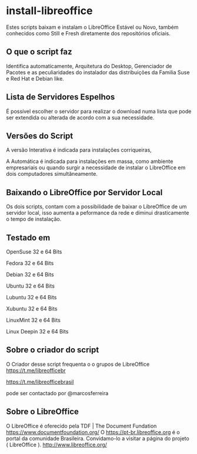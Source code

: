 # install-libreoffice

Estes scripts baixam e instalam o LibreOffice Estável ou Novo, também conhecidos como Still e Fresh diretamente dos repositórios oficiais.

## O que o script faz
Identifica automaticamente,  Arquitetura do Desktop, Gerenciador de Pacotes e as peculiaridades do instalador das distribuições da Familia Suse e Red Hat e Debian like.

## Lista de Servidores Espelhos
É possível escolher o servidor para  realizar o download numa lista que pode ser extendida ou alterada de acordo com a sua necessidade.

## Versões do Script
A versão Interativa é indicada para instalações corriqueiras,

A Automática é indicada para instalações em massa, como ambiente empresariais ou quando surgir a necessidade de instalar  o LibreOffice em dois computadores simultâneamente.

## Baixando o LibreOffice por Servidor Local
Os dois scripts, contam com a possibilidade de baixar o LibreOffice de um servidor local, isso aumenta a peformance da rede e diminui drasticamente o tempo de instalação. 


## Testado em
OpenSuse      32 e 64 Bits

Fedora        32 e 64 Bits

Debian        32 e 64 Bits

Ubuntu        32 e 64 Bits

Lubuntu       32 e 64 Bits 

Xubuntu       32 e 64 Bits

LinuxMint     32 e 64 Bits

Linux Deepin  32 e 64 Bits


## Sobre o criador do script
O Criador desse script frequenta o o grupos de LibreOffice
https://t.me/libreofficebr

https://t.me/libreofficebrasil

pode ser contactado por @marcosferreira

## Sobre o LibreOffice
O LibreOffice  é oferecido pela TDF | The Document Fundation
https://www.documentfoundation.org/
O https://pt-br.libreoffice.org é o portal da comunidade Brasileira.
Convidamo-lo a visitar a  página do projeto ( LibreOffice ).
http://www.libreoffice.org/ 
